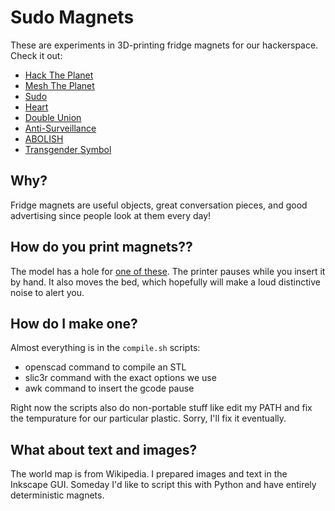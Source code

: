 # Sudo Magnets

These are experiments in 3D-printing fridge magnets for our hackerspace. Check it out:

* [Hack The Planet](https://github.com/sudoroom/magnets/blob/master/hack-the-planet/world.stl "'Hack The Planet' magnet")
* [Mesh The Planet](https://github.com/sudoroom/magnets/blob/master/hack-the-planet/mesh.stl "'Mesh The Planet' magnet")
* [Sudo](https://github.com/sudoroom/magnets/blob/master/sudo/sudo.stl "'Sudo' magnet")
* [Heart](https://github.com/sudoroom/magnets/blob/master/heart/heart.stl "heart magnet")
* [Double Union](https://github.com/sudoroom/magnets/blob/master/double-union/du.stl "'Double Union' magnet")
* [Anti-Surveillance](https://github.com/sudoroom/magnets/blob/master/fuck-surveillance/cube.stl "'Fuck Surveillance' magnet")
* [ABOLISH](https://github.com/sudoroom/magnets/blob/master/abolish/abolish.stl "'ABOLISH' magnet")
* [Transgender Symbol](https://github.com/sudoroom/magnets/blob/master/trans/trans.stl "'trans symbol' magnet")

## Why?

Fridge magnets are useful objects, great conversation pieces, and good advertising since people look at them every day!

## How do you print magnets??

The model has a hole for [one of these](http://www.amazon.com/gp/product/B0012ATDD2/ "Is there a non-Amazon link for this?"). The printer pauses while you insert it by hand. It also moves the bed, which hopefully will make a loud distinctive noise to alert you.

## How do I make one?

Almost everything is in the `compile.sh` scripts:
* openscad command to compile an STL
* slic3r command with the exact options we use
* awk command to insert the gcode pause

Right now the scripts also do non-portable stuff like edit my PATH and fix the tempurature for our particular plastic. Sorry, I'll fix it eventually.

## What about text and images?

The world map is from Wikipedia. I prepared images and text in the Inkscape GUI. Someday I'd like to script this with Python and have entirely deterministic magnets.

